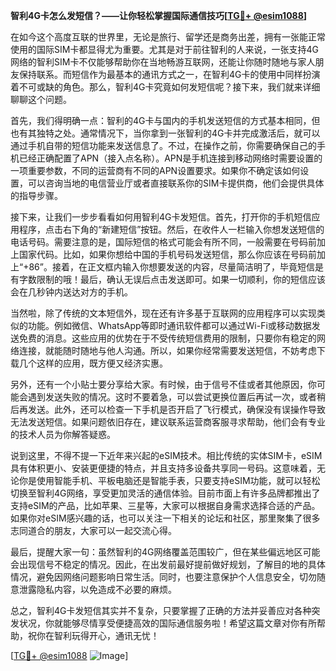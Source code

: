 **智利4G卡怎么发短信？——让你轻松掌握国际通信技巧[[TG💪+ @esim1088](https://t.me/s/esim1088)]**

在如今这个高度互联的世界里，无论是旅行、留学还是商务出差，拥有一张能正常使用的国际SIM卡都显得尤为重要。尤其是对于前往智利的人来说，一张支持4G网络的智利SIM卡不仅能够帮助你在当地畅游互联网，还能让你随时随地与家人朋友保持联系。而短信作为最基本的通讯方式之一，在智利4G卡的使用中同样扮演着不可或缺的角色。那么，智利4G卡究竟如何发短信呢？接下来，我们就来详细聊聊这个问题。

首先，我们得明确一点：智利的4G卡与国内的手机发送短信的方式基本相同，但也有其独特之处。通常情况下，当你拿到一张智利的4G卡并完成激活后，就可以通过手机自带的短信功能来发送信息了。不过，在操作之前，你需要确保自己的手机已经正确配置了APN（接入点名称）。APN是手机连接到移动网络时需要设置的一项重要参数，不同的运营商有不同的APN设置要求。如果你不确定该如何设置，可以咨询当地的电信营业厅或者直接联系你的SIM卡提供商，他们会提供具体的指导步骤。

接下来，让我们一步步看看如何用智利4G卡发短信。首先，打开你的手机短信应用程序，点击右下角的“新建短信”按钮。然后，在收件人一栏输入你想发送短信的电话号码。需要注意的是，国际短信的格式可能会有所不同，一般需要在号码前加上国家代码。比如，如果你想给中国的手机号码发送短信，那么你应该在号码前加上“+86”。接着，在正文框内输入你想要发送的内容，尽量简洁明了，毕竟短信是有字数限制的哦！最后，确认无误后点击发送即可。如果一切顺利，你的短信应该会在几秒钟内送达对方的手机。

当然啦，除了传统的文本短信外，现在还有许多基于互联网的应用程序可以实现类似的功能。例如微信、WhatsApp等即时通讯软件都可以通过Wi-Fi或移动数据发送免费的消息。这些应用的优势在于不受传统短信费用的限制，只要你有稳定的网络连接，就能随时随地与他人沟通。所以，如果你经常需要发送短信，不妨考虑下载几个这样的应用，既方便又经济实惠。

另外，还有一个小贴士要分享给大家。有时候，由于信号不佳或者其他原因，你可能会遇到发送失败的情况。这时不要着急，可以尝试更换位置后再试一次，或者稍后再发送。此外，还可以检查一下手机是否开启了飞行模式，确保没有误操作导致无法发送短信。如果问题依旧存在，建议联系运营商客服寻求帮助，他们会有专业的技术人员为你解答疑惑。

说到这里，不得不提一下近年来兴起的eSIM技术。相比传统的实体SIM卡，eSIM具有体积更小、安装更便捷的特点，并且支持多设备共享同一号码。这意味着，无论你是使用智能手机、平板电脑还是智能手表，只要支持eSIM功能，就可以轻松切换至智利4G网络，享受更加灵活的通信体验。目前市面上有许多品牌都推出了支持eSIM的产品，比如苹果、三星等，大家可以根据自身需求选择合适的产品。如果你对eSIM感兴趣的话，也可以关注一下相关的论坛和社区，那里聚集了很多志同道合的朋友，大家可以一起交流心得。

最后，提醒大家一句：虽然智利的4G网络覆盖范围较广，但在某些偏远地区可能会出现信号不稳定的情况。因此，在出发前最好提前做好规划，了解目的地的具体情况，避免因网络问题影响日常生活。同时，也要注意保护个人信息安全，切勿随意泄露隐私内容，以免造成不必要的麻烦。

总之，智利4G卡发短信其实并不复杂，只要掌握了正确的方法并妥善应对各种突发状况，你就能够尽情享受便捷高效的国际通信服务啦！希望这篇文章对你有所帮助，祝你在智利玩得开心，通讯无忧！

[[TG💪+ @esim1088](https://t.me/s/esim1088) ![Image](https://i.postimg.cc/4NQfJmqS/Snipaste-2025-05-13-00-14-12.png)]